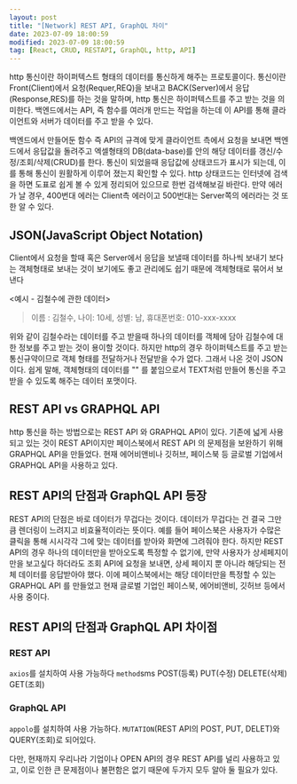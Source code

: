 ```yaml
---
layout: post
title: "[Network] REST API, GraphQL 차이"
date: 2023-07-09 18:00:59
modified: 2023-07-09 18:00:59
tag: [React, CRUD, RESTAPI, GraphQL, http, API]
---
```


http 통신이란 하이퍼텍스트 형태의 데이터를 통신하게 해주는 프로토콜이다. 통신이란 Front(Client)에서 요청(Requer,REQ)을 보내고 BACK(Server)에서 응답(Response,RES)를 하는 것을 말하며, http 통신은 하이퍼텍스트를 주고 받는 것을 의미한다. 백엔드에서는 API, 즉 함수를 여러개 만드는 작업을 하는데 이 API를 통해 클라이언트와 서버가 데이터를 주고 받을 수 있다.  

백엔드에서 만들어둔 함수 즉 API의 규격에 맞게 클라이언트 측에서 요청을 보내면 백엔드에서 응답값을 돌려주고 엑셀형태의 DB(data-base)를 안의 해당 데이터를 갱신/수정/조회/삭제(CRUD)를 한다. 통신이 되었을때 응답값에 상태코드가 표시가 되는데, 이를 통해 통신이 원활하게 이루어 졌는지 확인할 수 있다. http 상태코드는 인터넷에 검색을 하면 도표로 쉽게 볼 수 있게 정리되어 있으므로 한번 검색해보길 바란다. 만약 에러가 날 경우, 400번대 에러는 Client측 에러이고 500번대는 Server쪽의 에러라는 것 또한 알 수 있다.

## JSON(JavaScript Object Notation)

Client에서 요청을 할때 혹은 Server에서 응답을 보낼때 데이터를 하나씩 보내기 보다는 객체형태로 보내는 것이 보기에도 좋고 관리에도 쉽기 때문에 객체형태로 묶어서 보낸다

<예시 - 김철수에 관한 데이터>

> 이름 : 김철수, 나이: 10세, 성별: 남, 휴대폰번호: 010-xxx-xxxx

위와 같이 김철수라는 데이터를 주고 받을때 하나의 데이터를 객체에 담아 김철수에 대한 정보를 주고 받는 것이 용이할 것이다. 하지만 http의 경우 하이퍼텍스트를 주고 받는 통신규약이므로 객체 형태를 전달하거나 전달받을 수가 없다. 그래서 나온 것이 JSON 이다. 쉽게 말해, 객체형태의 데이터를 "" 를 붙임으로서 TEXT처럼 만들어 통신을 주고 받을 수 있도록 해주는 데이터 포맷이다.

## REST API vs GRAPHQL API

http 통신을 하는 방법으로는 REST API 와 GRAPHQL API이 있다. 기존에 넓게 사용되고 있는 것이 REST API이지만 페이스북에서 REST API 의 문제점을 보완하기 위해 GRAPHQL API을 만들었다. 현재 에어비앤비나 깃허브, 페이스북 등 글로벌 기업에서 GRAPHQL API을 사용하고 있다.

## REST API의 단점과 GraphQL API 등장

REST API의 단점은 바로 데이터가 무겁다는 것이다. 데이터가 무겁다는 건 결국 그만큼 렌더링이 느려지고 비효율적이라는 뜻이다. 예를 들어 페이스북은 사용자가 수많은 클릭을 통해 시시각각 그에 맞는 데이터를 받아와 화면에 그려줘야 한다. 하지만 REST API의 경우 하나의 데이터만을 받아오도록 특정할 수 없기에, 만약 사용자가 상세페지이만을 보고싶다 하더라도 조회 API에 요청을 보내면, 상세 페이지 뿐 아니라 해당되는 전체 데이터를 응답받아야 했다. 이에 페이스북에서는 해당 데이터만을 특정할 수 있는 GRAPHQL API 를 만들었고 현재 글로벌 기업인 페이스북, 에어비앤비, 깃허브 등에서 사용 중이다.

## REST API의 단점과 GraphQL API 차이점

### REST API

`axios`를 설치하여 사용 가능하다
`method`sms POST(등록) PUT(수정) DELETE(삭제) GET(조회)

### GraphQL API

`appolo`를 설치하여 사용 가능하다.
`MUTATION`(REST API의 POST, PUT, DELET)와 QUERY(조회)로 되어있다.

다만, 현재까지 우리나라 기업이나 OPEN API의 경우 REST API를 널리 사용하고 있고, 이로 인한 큰 문제점이나 불편함은 없기 때문에 두가지 모두 알아 둘 필요가 있다.
